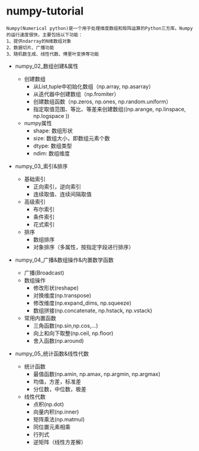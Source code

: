 # numpy-tutorial

    Numpy(Numerical python)是一个用于处理维度数组和矩阵运算的Python三方库。Numpy的运行速度很快，主要包括以下功能：
    1、提供ndarray的N维数组对象
    2、数据切片、广播功能 
    3、随机数生成、线性代数、傅里叶变换等功能

* numpy_02_数组创建&属性
  - 创建数组
      - 从List,tuple中初始化数组（np.array, np.asarray）
      - 从迭代器中创建数组（np.fromiter）
      - 创建数组函数（np.zeros, np.ones, np.random.uniform）
      - 指定取值范围、等比、等差来创建数组((np.arange, np.linspace, np.logspace ))
  - numpy属性
      -  shape: 数组形状
      -  size: 数组大小，即数组元素个数
      -  dtype: 数组类型 
      -  ndim: 数组维度

* numpy_03_索引&排序
  - 基础索引
      - 正向索引，逆向索引
      - 连续取值、连续间隔取值
  - 高级索引
      - 布尔索引
      - 条件索引
      - 花式索引
  - 排序
      - 数组排序
      - 对象排序（多属性，按指定字段进行排序）

* numpy_04_广播&数组操作&内置数学函数
  - 广播(Broadcast)
  - 数组操作
    - 修改形状(reshape)
    - 对换维度(np.transpose)
    - 修改维度(np.expand_dims, np.squeeze)
    - 数组拼接(np.concatenate, np.hstack, np.vstack)
  - 常用内置函数
    - 三角函数(np.sin,np.cos,...)
    - 向上和向下取整(np.ceil, np.floor)
    - 舍入函数(np.around)

* numpy_05_统计函数&线性代数
  - 统计函数
    - 最值函数(np.amin, np.amax, np.argmin, np.argmax)
    - 均值，方差，标准差
    - 分位数，中位数，极差
  - 线性代数
    - 点积(np.dot)
    - 向量内积(np.inner) 
    - 矩阵乘法(np.matmul)
    - 同位置元素相乘
    - 行列式
    - 逆矩阵（线性方差解）

